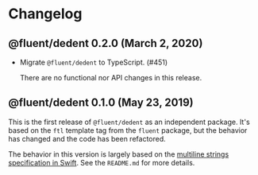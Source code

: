 # Changelog

## @fluent/dedent 0.2.0 (March 2, 2020)

  - Migrate `@fluent/dedent` to TypeScript. (#451)

    There are no functional nor API changes in this release.

## @fluent/dedent 0.1.0 (May 23, 2019)

This is the first release of `@fluent/dedent` as an independent package. It's
based on the `ftl` template tag from the `fluent` package, but the behavior
has changed and the code has been refactored.

The behavior in this version is largely based on the [multiline strings
specification in Swift][1]. See the `README.md` for more details.

[1]: https://docs.swift.org/swift-book/LanguageGuide/StringsAndCharacters.html
